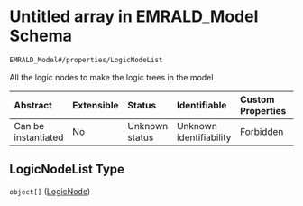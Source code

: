 # Untitled array in EMRALD_Model Schema

```txt
EMRALD_Model#/properties/LogicNodeList
```

All the logic nodes to make the logic trees in the model

| Abstract            | Extensible | Status         | Identifiable            | Custom Properties | Additional Properties | Access Restrictions | Defined In                                                                                                    |
| :------------------ | :--------- | :------------- | :---------------------- | :---------------- | :-------------------- | :------------------ | :------------------------------------------------------------------------------------------------------------ |
| Can be instantiated | No         | Unknown status | Unknown identifiability | Forbidden         | Allowed               | none                | [EMRALD_JsonSchemaV3_0.json*](../../../../../Emrald-UI/out/EMRALD_JsonSchemaV3_0.json "open original schema") |

## LogicNodeList Type

`object[]` ([LogicNode](emrald_jsonschemav3\_0-definitions-logicnode.md))
